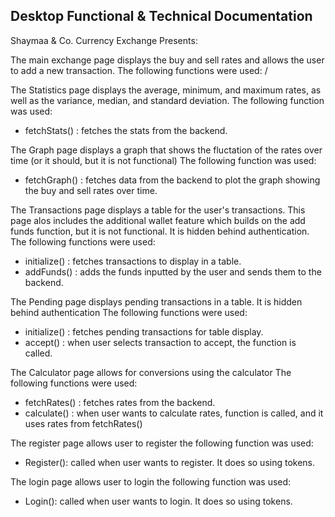 ## Desktop Functional & Technical Documentation

Shaymaa & Co. Currency Exchange Presents:

The main exchange page displays the buy and sell rates and allows the user to add a new transaction.
The following functions were used:
/  

The Statistics page displays the average, minimum, and maximum rates, as well as the variance, median, and standard deviation.
The following function was used:
* fetchStats() : fetches the stats from the backend.

The Graph page displays a graph that shows the fluctation of the rates over time (or it should, but it is not functional)
The following function was used:
* fetchGraph() : fetches data from the backend to plot the graph showing the buy and sell rates over time.

The Transactions page displays a table for the user's transactions. This page alos includes the additional wallet feature which builds on the add funds function, but it is not functional. It is hidden behind authentication.
The following functions were used:
* initialize() : fetches transactions to display in a table.
* addFunds() : adds the funds inputted by the user and sends them to the backend.

The Pending page displays pending transactions in a table. It is hidden behind authentication
The following functions were used:
* initialize() : fetches pending transactions for table display.
* accept() : when user selects transaction to accept, the function is called. 

The Calculator page allows for conversions using the calculator
The following functions were used:
* fetchRates() : fetches rates from the backend.
* calculate() : when user wants to calculate rates, function is called, and it uses rates from fetchRates()

The register page allows user to register
the following function was used:
* Register(): called when user wants to register. It does so using tokens.

The login page allows user to login
the following function was used:
* Login(): called when user wants to login. It does so using tokens.


 
